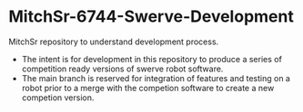 # MitchSr-6744-Swerve-Development
 MitchSr repository to understand development process.
 - The intent is for development in this repository to produce a series of competition ready versions of swerve robot software.
 - The main branch is reserved for integration of features and testing on a robot prior to a merge with the competion software to create a new competion version.
